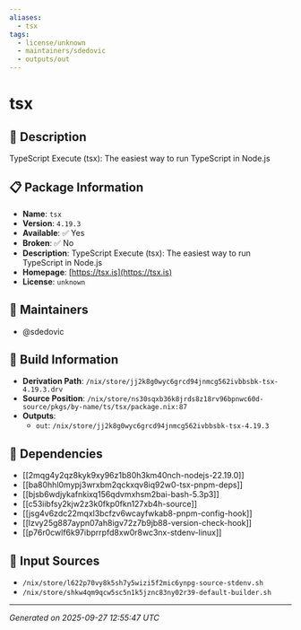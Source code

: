 ```yaml
---
aliases:
  - tsx
tags:
  - license/unknown
  - maintainers/sdedovic
  - outputs/out
---
```


# tsx

## 📝 Description

TypeScript Execute (tsx): The easiest way to run TypeScript in Node.js

## 📋 Package Information

- **Name**: `tsx`
- **Version**: `4.19.3`
- **Available**: ✅ Yes
- **Broken**: ✅ No
- **Description**: TypeScript Execute (tsx): The easiest way to run TypeScript in Node.js
- **Homepage**: [https://tsx.is](https://tsx.is)
- **License**: `unknown`
## 👥 Maintainers

- @sdedovic


## 🔧 Build Information

- **Derivation Path**: `/nix/store/jj2k8g0wyc6grcd94jnmcg562ivbbsbk-tsx-4.19.3.drv`
- **Source Position**: `/nix/store/ns30sqxb36k8jrds8z18rv96bpnwc60d-source/pkgs/by-name/ts/tsx/package.nix:87`
- **Outputs**:
  - `out`:  `/nix/store/jj2k8g0wyc6grcd94jnmcg562ivbbsbk-tsx-4.19.3`

## 🔗 Dependencies

- [[2mqg4y2qz8kyk9xy96z1b80h3km40nch-nodejs-22.19.0]]
- [[ba80hhl0mypj3wrxbm2qckxqv8iq92w0-tsx-pnpm-deps]]
- [[bjsb6wdjykafnkixq156qdvmxhsm2bai-bash-5.3p3]]
- [[c53iibfsy2kjw2z3k0fkp0fkn127xb4h-source]]
- [[jsg4v6zdc22mqxl3bcfzv6wcayfwkab8-pnpm-config-hook]]
- [[lzvy25g887aypn07ah8igv72z7b9jb88-version-check-hook]]
- [[p76r0cwlf6k97ibprrpfd8xw0r8wc3nx-stdenv-linux]]

## 📁 Input Sources

- `/nix/store/l622p70vy8k5sh7y5wizi5f2mic6ynpg-source-stdenv.sh`
- `/nix/store/shkw4qm9qcw5sc5n1k5jznc83ny02r39-default-builder.sh`

---
*Generated on 2025-09-27 12:55:47 UTC*
